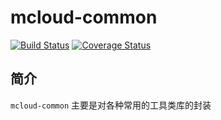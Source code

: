 # mcloud-common
[![Build Status](https://www.travis-ci.org/heyuxian/mcloud-common.svg?branch=master)](https://www.travis-ci.org/heyuxian/mcloud-common)
[![Coverage Status](https://coveralls.io/repos/github/heyuxian/mcloud-common/badge.svg?branch=master)](https://coveralls.io/github/heyuxian/mcloud-common?branch=master)
## 简介
`mcloud-common` 主要是对各种常用的工具类库的封装
